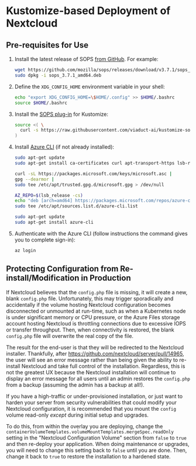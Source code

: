 # Kustomize-based Deployment of Nextcloud

## Pre-requisites for Use
1. Install the latest release of SOPS 
   [from GitHub](https://github.com/mozilla/sops/releases). For example:
   ```sh
   wget https://github.com/mozilla/sops/releases/download/v3.7.1/sops_3.7.1_amd64.deb
   sudo dpkg -i sops_3.7.1_amd64.deb
   ```

2. Define the `XDG_CONFIG_HOME` environment variable in your shell:
   ```sh
   echo "export XDG_CONFIG_HOME=\$HOME/.config" >> $HOME/.bashrc
   source $HOME/.bashrc
   ```

3. Install the [SOPS plug-in](https://github.com/viaduct-ai/kustomize-sops) for 
   Kustomize:
   ```sh
   source <( \
     curl -s https://raw.githubusercontent.com/viaduct-ai/kustomize-sops/master/scripts/install-ksops-archive.sh \
   )
   ```

4. Install [Azure CLI](https://docs.microsoft.com/en-us/cli/azure/install-azure-cli-linux?pivots=apt) (if not already installed):
   ```sh
   sudo apt-get update
   sudo apt-get install ca-certificates curl apt-transport-https lsb-release gnupg

   curl -sL https://packages.microsoft.com/keys/microsoft.asc |
   gpg --dearmor |
   sudo tee /etc/apt/trusted.gpg.d/microsoft.gpg > /dev/null

   AZ_REPO=$(lsb_release -cs)
   echo "deb [arch=amd64] https://packages.microsoft.com/repos/azure-cli/ $AZ_REPO main" |
   sudo tee /etc/apt/sources.list.d/azure-cli.list

   sudo apt-get update
   sudo apt-get install azure-cli
   ```

5. Authenticate with the Azure CLI (follow instructions the command gives you to
   complete sign-in):
   ```sh
   az login
   ```

## Protecting Configuration from Re-install/Modification in Production
If Nextcloud believes that the `config.php` file is missing, it will create a
new, blank `config.php` file. Unfortunately, this may trigger sporadically and
accidentally if the volume hosting Nextcloud configuration becomes disconnected
or unmounted at run-time, such as when a Kubernetes node is under significant
memory or CPU pressure, or the Azure Files storage account hosting Nextcloud is
throttling connections due to excessive IOPS or transfer throughput. Then, when
connectivity is restored, the blank `config.php` file will overwrite the real
copy of the file.

The result for the end-user is that they will be redirected to the Nextcloud
installer. Thankfully, after https://github.com/nextcloud/server/pull/14965, the
user will see an error message rather than being given the ability to re-install
Nextcloud and take full control of the installation. Regardless, this is not the
greatest UX because the Nextcloud installation will continue to display an error
message for all users until an admin restores the `config.php` from a backup
(assuming the admin has a backup at all!).

If you have a high-traffic or under-provisioned installation, or just want to
harden your server from security vulnerabilities that could modify your
Nextcloud configuration, it is recommended that you mount the `config` volume
read-only _except_ during initial setup and upgrades.

To do this, from within the overlay you are deploying, change the
`containerVolumeTemplates.volumeMountTemplates.mergeSpec.readOnly` setting in
the "Nextcloud Configuration Volume" section from `false` to `true` and then
re-deploy your application. When doing maintenance or upgrades, you will need to
change this setting back to `false` until you are done. Then, change it back to
`true` to restore the installation to a hardened state.
